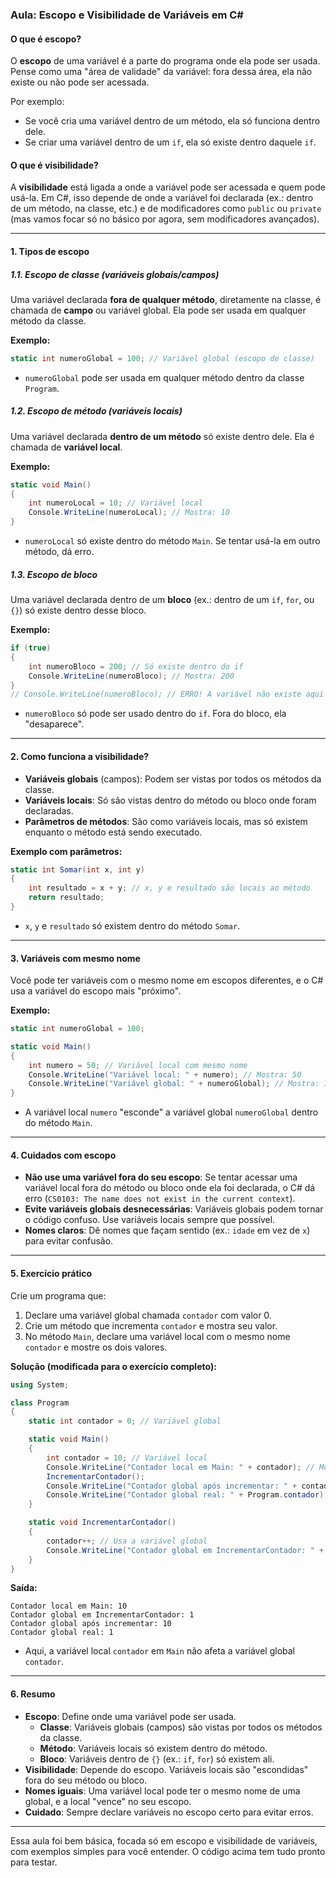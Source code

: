 ### **Aula: Escopo e Visibilidade de Variáveis em C#**

#### **O que é escopo?**
O **escopo** de uma variável é a parte do programa onde ela pode ser usada. Pense como uma "área de validade" da variável: fora dessa área, ela não existe ou não pode ser acessada.

Por exemplo:
- Se você cria uma variável dentro de um método, ela só funciona dentro dele.
- Se criar uma variável dentro de um `if`, ela só existe dentro daquele `if`.

#### **O que é visibilidade?**
A **visibilidade** está ligada a onde a variável pode ser acessada e quem pode usá-la. Em C#, isso depende de onde a variável foi declarada (ex.: dentro de um método, na classe, etc.) e de modificadores como `public` ou `private` (mas vamos focar só no básico por agora, sem modificadores avançados).

---

#### **1. Tipos de escopo**

##### **1.1. Escopo de classe (variáveis globais/campos)**
Uma variável declarada **fora de qualquer método**, diretamente na classe, é chamada de **campo** ou variável global. Ela pode ser usada em qualquer método da classe.

**Exemplo:**
```csharp
static int numeroGlobal = 100; // Variável global (escopo de classe)
```

- `numeroGlobal` pode ser usada em qualquer método dentro da classe `Program`.

##### **1.2. Escopo de método (variáveis locais)**
Uma variável declarada **dentro de um método** só existe dentro dele. Ela é chamada de **variável local**.

**Exemplo:**
```csharp
static void Main()
{
    int numeroLocal = 10; // Variável local
    Console.WriteLine(numeroLocal); // Mostra: 10
}
```
- `numeroLocal` só existe dentro do método `Main`. Se tentar usá-la em outro método, dá erro.

##### **1.3. Escopo de bloco**
Uma variável declarada dentro de um **bloco** (ex.: dentro de um `if`, `for`, ou `{}`) só existe dentro desse bloco.

**Exemplo:**
```csharp
if (true)
{
    int numeroBloco = 200; // Só existe dentro do if
    Console.WriteLine(numeroBloco); // Mostra: 200
}
// Console.WriteLine(numeroBloco); // ERRO! A variável não existe aqui
```

- `numeroBloco` só pode ser usado dentro do `if`. Fora do bloco, ela "desaparece".

---

#### **2. Como funciona a visibilidade?**
- **Variáveis globais** (campos): Podem ser vistas por todos os métodos da classe.
- **Variáveis locais**: Só são vistas dentro do método ou bloco onde foram declaradas.
- **Parâmetros de métodos**: São como variáveis locais, mas só existem enquanto o método está sendo executado.

**Exemplo com parâmetros:**
```csharp
static int Somar(int x, int y)
{
    int resultado = x + y; // x, y e resultado são locais ao método
    return resultado;
}
```
- `x`, `y` e `resultado` só existem dentro do método `Somar`.

---

#### **3. Variáveis com mesmo nome**
Você pode ter variáveis com o mesmo nome em escopos diferentes, e o C# usa a variável do escopo mais "próximo".

**Exemplo:**
```csharp
static int numeroGlobal = 100;

static void Main()
{
    int numero = 50; // Variável local com mesmo nome
    Console.WriteLine("Variável local: " + numero); // Mostra: 50
    Console.WriteLine("Variável global: " + numeroGlobal); // Mostra: 100
}
```

- A variável local `numero` "esconde" a variável global `numeroGlobal` dentro do método `Main`.

---

#### **4. Cuidados com escopo**
- **Não use uma variável fora do seu escopo**: Se tentar acessar uma variável local fora do método ou bloco onde ela foi declarada, o C# dá erro (`CS0103: The name does not exist in the current context`).
- **Evite variáveis globais desnecessárias**: Variáveis globais podem tornar o código confuso. Use variáveis locais sempre que possível.
- **Nomes claros**: Dê nomes que façam sentido (ex.: `idade` em vez de `x`) para evitar confusão.

---

#### **5. Exercício prático**
Crie um programa que:
1. Declare uma variável global chamada `contador` com valor 0.
2. Crie um método que incrementa `contador` e mostra seu valor.
3. No método `Main`, declare uma variável local com o mesmo nome `contador` e mostre os dois valores.

**Solução (modificada para o exercício completo):**
```csharp
using System;

class Program
{
    static int contador = 0; // Variável global

    static void Main()
    {
        int contador = 10; // Variável local
        Console.WriteLine("Contador local em Main: " + contador); // Mostra: 10
        IncrementarContador();
        Console.WriteLine("Contador global após incrementar: " + contador); // Mostra: 10 (local)
        Console.WriteLine("Contador global real: " + Program.contador); // Mostra: 1
    }

    static void IncrementarContador()
    {
        contador++; // Usa a variável global
        Console.WriteLine("Contador global em IncrementarContador: " + contador); // Mostra: 1
    }
}
```

**Saída:**
```
Contador local em Main: 10
Contador global em IncrementarContador: 1
Contador global após incrementar: 10
Contador global real: 1
```

- Aqui, a variável local `contador` em `Main` não afeta a variável global `contador`.

---

#### **6. Resumo**
- **Escopo**: Define onde uma variável pode ser usada.
  - **Classe**: Variáveis globais (campos) são vistas por todos os métodos da classe.
  - **Método**: Variáveis locais só existem dentro do método.
  - **Bloco**: Variáveis dentro de `{}` (ex.: `if`, `for`) só existem ali.
- **Visibilidade**: Depende do escopo. Variáveis locais são "escondidas" fora do seu método ou bloco.
- **Nomes iguais**: Uma variável local pode ter o mesmo nome de uma global, e a local "vence" no seu escopo.
- **Cuidado**: Sempre declare variáveis no escopo certo para evitar erros.

---

Essa aula foi bem básica, focada só em escopo e visibilidade de variáveis, com exemplos simples para você entender. O código acima tem tudo pronto para testar. 